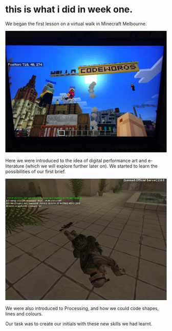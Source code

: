 # this is what i did in week one.

We began the first lesson on a virtual walk in Minecraft Melbourne. 

![](IMG_2927.JPG) 

Here we were introduced to the idea of digital performance art and e-literature (which we will explore further later on). We started to learn the possibilities of our first brief. 

![](3_dead-whats-your-point.jpg) 


We were also introduced to Processing, and how we could code shapes, lines and colours. 



Our task was to create our initials with these new skills we had learnt. 
